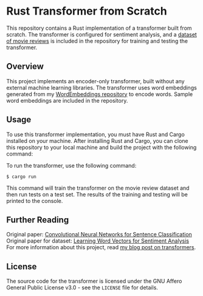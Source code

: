 # Rust Transformer from Scratch

This repository contains a Rust implementation of a transformer built from scratch. The transformer is configured for sentiment analysis, and a [dataset of movie reviews](https://ai.stanford.edu/~amaas/data/sentiment/) is included in the repository for training and testing the transformer.

## Overview

This project implements an encoder-only transformer, built without any external machine learning libraries. The transformer uses word embeddings generated from my [WordEmbeddings repository](https://github.com/goldstraw/WordEmbeddings) to encode words. Sample word embeddings are included in the repository.

## Usage

To use this transformer implementation, you must have Rust and Cargo installed on your machine. After installing Rust and Cargo, you can clone this repository to your local machine and build the project with the following command:

To run the transformer, use the following command:

```
$ cargo run
```

This command will train the transformer on the movie review dataset and then run tests on a test set. The results of the training and testing will be printed to the console.

## Further Reading

Original paper: [Convolutional Neural Networks for Sentence Classification](https://arxiv.org/abs/1408.5882)
Original paper for dataset: [Learning Word Vectors for Sentiment Analysis](http://www.aclweb.org/anthology/P11-1015)
For more information about this project, read [my blog post on transformers](https://charliegoldstraw.com/articles/transformers/).

## License

The source code for the transformer is licensed under the GNU Affero General Public License v3.0 - see the `LICENSE` file for details.
